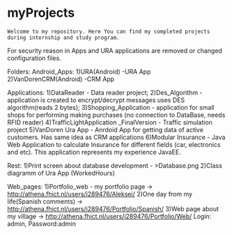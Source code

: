 myProjects
=======
	Welcome to my repository. Here You can find my completed projects during internship and study program.
For security reason in Apps and URA applications are removed or changed configuration files.

Folders:
Android_Apps:
1)URA(Android) -URA App
2)VanDorenCRM(Android) -CRM App

Applications:
1)DataReader - Data reader project;
2)Des_Algorithm - application is created to encrypt/decrypt messages uses DES algorithm(reads 2 bytes);
3)Shopping_Application - application for small shops for performing making purchases (no connection to DataBase, needs RFID reader)
4)TrafficLightApplication _FinalVersion - Traffic simulation project
5)VanDoren Ura App - Anrdoid App for getting data of active customers. Has same idea as CRM applications
6)Modular Insurance - Java Web Application to calculate Insurance for different fields (car, electronics and etc). This application represents my experience JavaEE. 

Rest:
1)Print screen about database development - >Database.png
2)Class diagramm of Ura App (WorkedHours)
	
Web_pages:
1)Portfolio_web - my portfolio page -> http://athena.fhict.nl/users/i289476/Aleksei/
2)One day from my life(Spanish comments)  -> http://athena.fhict.nl/users/i289476/Portfolio/Spanish/
3)Web page about my village -> http://athena.fhict.nl/users/i289476/Portfolio/Web/
Login: admin, Password:admin



	
